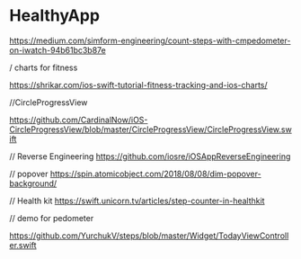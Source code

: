 # HealthyApp


https://medium.com/simform-engineering/count-steps-with-cmpedometer-on-iwatch-94b61bc3b87e


/ charts for fitness

https://shrikar.com/ios-swift-tutorial-fitness-tracking-and-ios-charts/

//CircleProgressView 

https://github.com/CardinalNow/iOS-CircleProgressView/blob/master/CircleProgressView/CircleProgressView.swift


// Reverse Engineering
https://github.com/iosre/iOSAppReverseEngineering

//  popover
https://spin.atomicobject.com/2018/08/08/dim-popover-background/


// Health kit
https://swift.unicorn.tv/articles/step-counter-in-healthkit

// demo for pedometer

https://github.com/YurchukV/steps/blob/master/Widget/TodayViewController.swift
